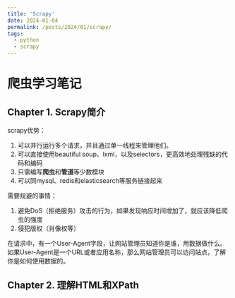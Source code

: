 ```yaml
---
title: 'Scrapy'
date: 2024-01-04
permalink: /posts/2024/01/scrapy/
tags:
  - python
  - scrapy
---
```


# 爬虫学习笔记

## Chapter 1. Scrapy简介

scrapy优势：
1. 可以并行运行多个请求，并且通过单一线程来管理他们。
2. 可以直接使用beautiful soup、lxml，以及selectors，更高效地处理残缺的代码和编码
3. 只需编写**爬虫**和**管道**等少数模块
4. 可以同mysql、redis和elasticsearch等服务链接起来

需要规避的事情：
1. 避免DoS（拒绝服务）攻击的行为，如果发现响应时间增加了，就应该降低爬虫的强度
2. 侵犯版权（肖像权等）

在请求中，有一个User-Agent字段，让网站管理员知道你是谁，用数据做什么。如果User-Agent是一个URL或者应用名称，那么网站管理员可以访问站点，了解你是如何使用数据的。

## Chapter 2. 理解HTML和XPath